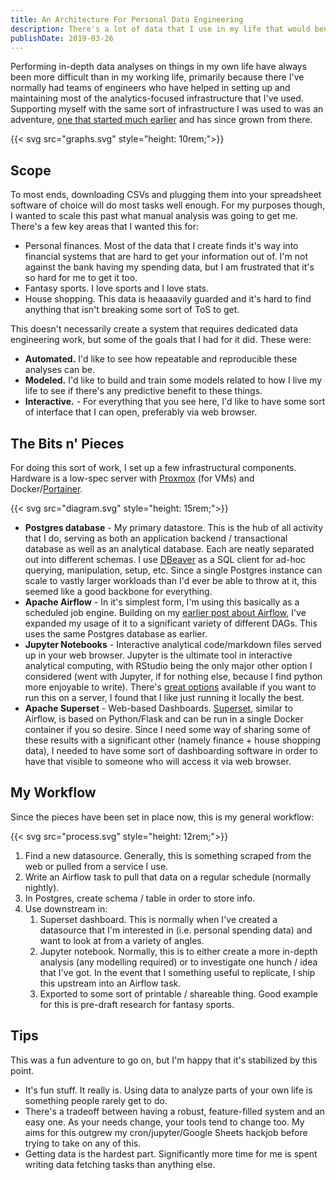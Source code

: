 ```yaml
---
title: An Architecture For Personal Data Engineering
description: There's a lot of data that I use in my life that would benefit from some infrastructure work. Here's hoping to create something that makes this easier for me.
publishDate: 2019-03-26
---
```


Performing in-depth data analyses on things in my own life have always been more difficult than in my working life, primarily because there I've normally had teams of engineers who have helped in setting up and maintaining most of the analytics-focused infrastructure that I've used. Supporting myself with the same sort of infrastructure I was used to was an adventure, [one that started much earlier](/blog/my-very-own-airflow-cluster/) and has since grown from there.

{{< svg src="graphs.svg" style="height: 10rem;">}}

## Scope

To most ends, downloading CSVs and plugging them into your spreadsheet software of choice will do most tasks well enough. For my purposes though, I wanted to scale this past what manual analysis was going to get me. There's a few key areas that I wanted this for:

- Personal finances. Most of the data that I create finds it's way into financial systems that are hard to get your information out of. I'm not against the bank having my spending data, but I am frustrated that it's so hard for me to get it too.
- Fantasy sports. I love sports and I love stats.
- House shopping. This data is heaaaavily guarded and it's hard to find anything that isn't breaking some sort of ToS to get.

This doesn't necessarily create a system that requires dedicated data engineering work, but some of the goals that I had for it did. These were:

- **Automated.** I'd like to see how repeatable and reproducible these analyses can be.
- **Modeled.** I'd like to build and train some models related to how I live my life to see if there's any predictive benefit to these things.
- **Interactive.** - For everything that you see here, I'd like to have some sort of interface that I can open, preferably via web browser.

## The Bits n' Pieces

For doing this sort of work, I set up a few infrastructural components. Hardware is a low-spec server with [Proxmox](https://www.proxmox.com/en/) (for VMs) and Docker/[Portainer](https://www.portainer.io/).

{{< svg src="diagram.svg" style="height: 15rem;">}}

- **Postgres database** - My primary datastore. This is the hub of all activity that I do, serving as both an application backend / transactional database as well as an analytical database. Each are neatly separated out into different schemas. I use [DBeaver](https://dbeaver.io/) as a SQL client for ad-hoc querying, manipulation, setup, etc. Since a single Postgres instance can scale to vastly larger workloads than I'd ever be able to throw at it, this seemed like a good backbone for everything.
- **Apache Airflow** - In it's simplest form, I'm using this basically as a scheduled job engine. Building on my [earlier post about Airflow]("/blog/my-very-own-airflow-cluster/"), I've expanded my usage of it to a significant variety of different DAGs. This uses the same Postgres database as earlier.
- **Jupyter Notebooks** - Interactive analytical code/markdown files served up in your web browser. Jupyter is the ultimate tool in interactive analytical computing, with RStudio being the only major other option I considered (went with Jupyter, if for nothing else, because I find python more enjoyable to write). There's [great options](https://jupyterhub.readthedocs.io/en/stable/) available if you want to run this on a server, I found that I like just running it locally the best.
- **Apache Superset** - Web-based Dashboards. [Superset](https://superset.incubator.apache.org/installation.html#getting-started), similar to Airflow, is based on Python/Flask and can be run in a single Docker container if you so desire. Since I need some way of sharing some of these results with a significant other (namely finance + house shopping data), I needed to have some sort of dashboarding software in order to have that visible to someone who will access it via web browser.

## My Workflow

Since the pieces have been set in place now, this is my general workflow:

{{< svg src="process.svg" style="height: 12rem;">}}

1. Find a new datasource. Generally, this is something scraped from the web or pulled from a service I use.
2. Write an Airflow task to pull that data on a regular schedule (normally nightly).
3. In Postgres, create schema / table in order to store info.
4. Use downstream in:
    1. Superset dashboard. This is normally when I've created a datasource that I'm interested in (i.e. personal spending data) and want to look at from a variety of angles.
    2. Jupyter notebook. Normally, this is to either create a more in-depth analysis (any modelling required) or to investigate one hunch / idea that I've got. In the event that I something useful to replicate, I ship this upstream into an Airflow task.
    3. Exported to some sort of printable / shareable thing. Good example for this is pre-draft research for fantasy sports.

## Tips

This was a fun adventure to go on, but I'm happy that it's stabilized by this point.

- It's fun stuff. It really is. Using data to analyze parts of your own life is something people rarely get to do.
- There's a tradeoff between having a robust, feature-filled system and an easy one. As your needs change, your tools tend to change too. My aims for this outgrew my cron/jupyter/Google Sheets hackjob before trying to take on any of this.
- Getting data is the hardest part. Significantly more time for me is spent writing data fetching tasks than anything else.
